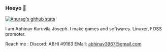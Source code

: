 ### Heeyo 👋

<!--
**abhinav3967/abhinav3967** is a ✨ _special_ ✨ repository because its `README.md` (this file) appears on your GitHub profile.

Here are some ideas to get you started:

- 🔭 I’m currently working on ...
- 🌱 I’m currently learning ...
- 👯 I’m looking to collaborate on ...
- 🤔 I’m looking for help with ...
- 💬 Ask me about ...
- 📫 How to reach me: ...
- 😄 Pronouns: ...
- ⚡ Fun fact: ...
-->

[![Anurag's github stats](https://github-readme-stats.vercel.app/api?username=abhinav3967&theme=radical&show_icons=true&include_all_commits=true&count_private=true)](https://github.com/anuraghazra/github-readme-stats)

I am Abhinav Kuruvila Joseph.
I make games and softwares.
Linuxer, FOSS promoter.

Reach me :
  Discord: ABHI #9163
  EMail: abhinav3967@gmail.com
